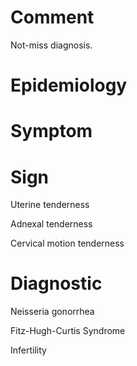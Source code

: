 # Comment

Not-miss diagnosis.

# Epidemiology

# Symptom

# Sign

Uterine tenderness

Adnexal tenderness

Cervical motion tenderness

# Diagnostic

Neisseria gonorrhea

Fitz-Hugh-Curtis Syndrome

Infertility
